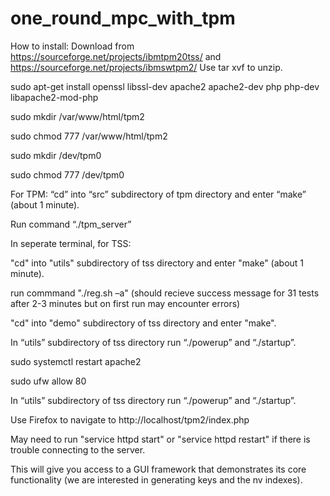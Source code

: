 # one_round_mpc_with_tpm

How to install:
Download from https://sourceforge.net/projects/ibmtpm20tss/ and https://sourceforge.net/projects/ibmswtpm2/
Use tar xvf to unzip.

sudo apt-get install openssl libssl-dev apache2 apache2-dev php php-dev libapache2-mod-php

sudo mkdir /var/www/html/tpm2

sudo chmod 777 /var/www/html/tpm2

sudo mkdir /dev/tpm0

sudo chmod 777 /dev/tpm0


For TPM:
“cd” into “src” subdirectory of tpm directory and enter “make” (about 1 minute).

Run command “./tpm_server”

In seperate terminal, for TSS:

"cd" into "utils" subdirectory of tss directory and enter "make" (about 1 minute).

run commmand "./reg.sh –a" (should recieve success message for 31 tests after 2-3 minutes but on first run may encounter errors)

"cd" into "demo" subdirectory of tss directory and enter "make".

In “utils” subdirectory of tss directory run “./powerup” and “./startup”. 

sudo systemctl restart apache2

sudo ufw allow 80

In “utils” subdirectory of tss directory run “./powerup” and “./startup”. 

Use Firefox to navigate to http://localhost/tpm2/index.php 

May need to run "service httpd start" or "service httpd restart" if there is trouble connecting to the server.

This will give you access to a GUI framework that demonstrates its core functionality (we are interested in generating keys and the nv indexes).

